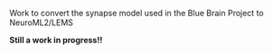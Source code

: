 Work to convert the synapse model used in the Blue Brain Project to NeuroML2/LEMS

**Still a work in progress!!**



